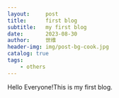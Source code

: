 ```yaml
---
layout:     post
title:      first blog
subtitle:   my first blog
date:       2023-08-30
author:     世维
header-img: img/post-bg-cook.jpg
catalog: true
tags:
    - others
---
```


Hello Everyone!This is my first blog.